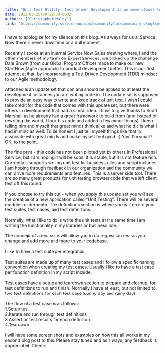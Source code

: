```yaml
---
title: "Unit Test Utility  Test Driven Development as we move closer to PaaS"
date: 2012-08-25T00:29:30.000Z
authors: ["Christopher.Maloy"]
link: "https://community.servicenow.com/community?id=community_blog&sys_id=73fce6a5dbd0dbc01dcaf3231f96197c"
---
```

<p>I have to apologize for my silence on this blog. As always for us at Service Now there is never downtime or a dull moment.<br /><br />Recently I spoke at an internal Service Now Sales meeting where, I and the other members of my team on Expert Services, we picked up the challenge Dale Brown (from our Global Program Office) made to make our new StartNow (Agile approach) to product development better. This is our first attempt at that, by incorporating a Test Driven Development (TDD) mindset to our Agile methodology.<br /><br />Attached is an update set that can and should be applied to at least the development instances you are writing code in. The update set is supposed to provide an easy way to write and keep track of unit test. I wish I could take credit for the code that comes with this update set, but there were others in development that had a similar idea. I have to give thanks to Scott Marshall as he already had a great framework to build from (and instead of rewriting the world, I took his code and added a few minor things). I keep telling him and myself that great minds think alike and what he did is what I had in mind as well. To be honest I just tell myself things like that to associate with great minds and make myself feel good. :) Yay! I'm smart! OK, to the point.<br /><br />The fine print - this code has not been piloted yet by others in Professional Service, but I am hoping it will be soon. It is stable, but it is not feature rich. Currently it supports writing unit test for business rules and script includes. I am hoping through feedback in our organization and the community we can drive more requirements and features. This is a server side tool. There are so many great products for unit testing browser code that we left client test off this round.<br /><br />If you choose to try this out - when you apply this update set you will see the creation of a new application called "Unit Testing". There will be several modules underneath. The definitions section is where you will create your test suites, test cases, and test definitions.<br /><br />Normally, what I like to do is write the unit tests at the same time I am writing the functionality in my libraries or business rule. <br /><br />The concept of a test suite will allow you to do regression test as you change and add more and more to your codebase.<br /><br />I like to have a test suite per integration.<br /><br />Test suites are made up of many test cases and I follow a specific naming convention when creating my test cases. Usually I like to have a test case per function definition in my script include.<br /><br />Test cases have a setup and teardown section to prepare and cleanup, for test definitions to run and finish. Normally I have at least, but not limited to, two test definitions for each test case (sunny day and rainy day). <br /><br />The flow of a test case is as follows:<br />1.Setup test<br />2.Iterate and run through test definitions<br />3.Assert on test results for each definition<br />4.Teardown<br /><br />I will have some screen shots and examples on how this all works in my second blog post to this. Please stay tuned and as always, any feedback is appreciated. Cheers.</p>